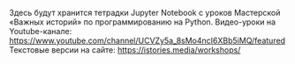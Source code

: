 Здесь будут хранится тетрадки Jupyter Notebook с уроков Мастерской «Важных историй» по программированию на Python. 
Видео-уроки на Youtube-канале: https://www.youtube.com/channel/UCVZy5a_8sMo4ncI6XBb5iMQ/featured 
Текстовые версии на сайте: https://istories.media/workshops/
